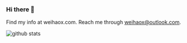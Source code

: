 ### Hi there 👋

Find my info at weihaox.com. Reach me through weihaox@outlook.com.

![github stats](https://github-readme-stats.vercel.app/api?username=weihaox&show_icons=true&theme=dracula&hide=issues&count_private=true)

<!--
theme:dark, radical, merko, gruvbox, tokyonight, onedark, cobalt, synthwave, highcontrast, dracula

**weihao/weihaox** is a ✨ _special_ ✨ repository because its `README.md` (this file) appears on your GitHub profile.

Here are some ideas to get you started:

- 🔭 I’m currently working on ...
- 🌱 I’m currently learning ...
- 👯 I’m looking to collaborate on ...
- 🤔 I’m looking for help with ...
- 💬 Ask me about ...
- 📫 How to reach me: ...
- 😄 Pronouns: ...
- ⚡ Fun fact: ...
-->